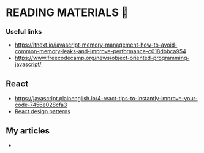 # READING MATERIALS 📖

### Useful links
- https://itnext.io/javascript-memory-management-how-to-avoid-common-memory-leaks-and-improve-performance-c018dbbca954
- https://www.freecodecamp.org/news/object-oriented-programming-javascript/

## React
- https://javascript.plainenglish.io/4-react-tips-to-instantly-improve-your-code-7456e028cfa3
- <a href="https://javascript.plainenglish.io/5-react-design-patterns-you-should-know-629030e2e2c7">React design patterns</a>

## My articles
- 
